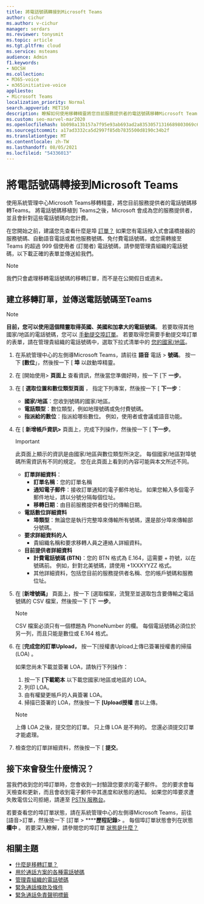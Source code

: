 ```yaml
---
title: 將電話號碼轉接到Microsoft Teams
author: cichur
ms.author: v-cichur
manager: serdars
ms.reviewer: tonysmit
ms.topic: article
ms.tgt.pltfrm: cloud
ms.service: msteams
audience: Admin
f1.keywords:
- NOCSH
ms.collection:
- M365-voice
- m365initiative-voice
appliesto:
- Microsoft Teams
localization_priority: Normal
search.appverid: MET150
description: 瞭解如何使用移轉精靈將您目前服務提供者的電話號碼移轉Microsoft Teams。
ms.custom: seo-marvel-mar2020
ms.openlocfilehash: bb098a13b157a7f95e93ab693ad2a83530571316689803069c696eccfede3929
ms.sourcegitcommit: a17ad3332ca5d2997f85db7835500d8190c34b2f
ms.translationtype: MT
ms.contentlocale: zh-TW
ms.lasthandoff: 08/05/2021
ms.locfileid: "54336013"
---
```

# <a name="transfer-phone-numbers-to-microsoft-teams"></a>將電話號碼轉接到Microsoft Teams

使用系統管理中心Microsoft Teams移轉精靈，將您目前服務提供者的電話號碼移轉Teams。 將電話號碼移植到 Teams之後，Microsoft 會成為您的服務提供者，並且會針對這些電話號碼向您計費。

在您開始之前，建議您先查看什麼是埠 [訂單？](port-order-overview.md) 如果您有電話撥入式會議橋接器的服務號碼、自動語音電話或其他服務號碼、免付費電話號碼，或您需轉接至 Teams 的超過 999 個使用者 (訂閱者) 電話號碼，請參閱管理貴組織的電話號碼，以下載正確的表單並[](../manage-phone-numbers-for-your-organization/manage-phone-numbers-for-your-organization.md)傳送給我們。

  > [!NOTE]
  > 我們只會處理移轉電話號碼的移轉訂單，而不是在公開假日或週末。

## <a name="create-a-port-order-and-transfer-your-phone-numbers-to-teams"></a>建立移轉訂單，並傳送電話號碼至Teams

> [!NOTE]
> **目前，您可以使用這個精靈取得英國、美國和加拿大的電話號碼**。 若要取得其他國家/地區的電話號碼，您可以 [手動提交埠訂單](manually-submit-port-order.md)。 若要取得您需要手動提交埠訂單的表單，請在管理貴組織的電話號碼中，選取下拉式清單中的 [您的國家/地區](../manage-phone-numbers-for-your-organization/manage-phone-numbers-for-your-organization.md)。

1. 在系統管理中心的左側導Microsoft Teams，請前往 **語音** 電話  >  **號碼**。 按一下 **[數位**」，然後按一下 [ **埠** 以啟動埠精靈。
2. 在 [開始使用> **頁面上** 查看資訊，然後當您準備好時，按一下 [下 **一步**。
3. 在 [ **選取位置和數位類型頁面** ， 指定下列專案，然後按一下 [ **下一步**：

    - **國家/地區**：您收到號碼的國家/地區。
    - **電話類型**：數位類型，例如地理號碼或免付費號碼。
    - **指派給的數位**：指派給哪些數位。 例如，使用者或會議或語音功能。

4. 在 [ **新增帳戶資訊>** 頁面上，完成下列操作，然後按一下 [ **下一步**。

    > [!IMPORTANT]
    > 此頁面上顯示的資訊是由國家/地區與數位類型所決定。 每個國家/地區對埠號碼所需資訊有不同的規定。 您在此頁面上看到的內容可能與本文所述不同。

    - **訂單詳細資料**： 
        - **訂單名稱**：您的訂單名稱
        - **通知電子郵件**：接收訂單通知的電子郵件地址。 如果您輸入多個電子郵件地址，請以分號分隔每個位址。
        - **移轉日期**：由目前服務提供者發行的傳輸日期。
    - **電話數位詳細資料**
        - **埠類型**：無論您是執行完整埠來傳輸所有號碼，還是部分埠來傳輸部分號碼。
    - **要求詳細資料的人**  
        - 貴組織名稱和要求移轉人員之連絡人詳細資料。
    - **目前提供者詳細資料**
        - **計費電話號碼 (BTN)**：您的 BTN 格式為 E.164，這需要 + 符號，以在號碼前。 例如，針對北美號碼，請使用 +1XXXYYZZ 格式。
        - 其他詳細資料，包括您目前的服務提供者名稱、您的帳戶號碼和服務位址。
            
5. 在 [**新增號碼」** 頁面上，按一下 [選取檔案，流覽至並選取包含要傳輸之電話號碼的 CSV 檔案，然後按一下 [下 **一步**。  

    > [!NOTE]
    > CSV 檔案必須只有一個標題為 PhoneNumber 的欄。 每個電話號碼必須位於另一列，而且只能是數位或 E.164 格式。

6. 在 [**完成您的訂單Upload，** 按一下[授權書Upload上傳已簽署授權書的掃描 (LOA) 。

    如果您尚未下載並簽署 LOA，請執行下列操作：
    
    1. 按一下 **[下載範本** 以下載您國家/地區或地區的 LOA。 
    2. 列印 LOA。
    3. 由有權變更帳戶的人員簽署 LOA。
    4. 掃描已簽署的 LOA，然後按一下 **[Upload授權** 書以上傳。

    > [!NOTE]
    > 上傳 LOA 之後，提交您的訂單。 只上傳 LOA 是不夠的。 您還必須提交訂單才能處理。

7. 檢查您的訂單詳細資料，然後按一下 [ **提交**。


## <a name="what-happens-next"></a>接下來會發生什麼情況？

當我們收到您的埠訂單時，您會收到一封驗證您要求的電子郵件。 您的要求會每天檢查和更新，而且會收到電子郵件中其進度和狀態的通知。 如果您的埠要求遭失敗電信公司拒絕，請連至 [PSTN 服務台](../manage-phone-numbers-for-your-organization/contact-pstn-service-desk.md)。

若要查看您的埠訂單狀態，請在系統管理中心的左側導Microsoft Teams，前往 [語音>訂單，然後按一下 [訂單  >  ******歷程記錄**> 。 每個埠訂單狀態會列在狀態 **欄中** 。 若要深入瞭解，請參閱您的埠訂單 [狀態是什麼？](port-order-status.md)

## <a name="related-topics"></a>相關主題

- [什麼是移轉訂單？](port-order-overview.md)
- [用於通話方案的各種電話號碼](../different-kinds-of-phone-numbers-used-for-calling-plans.md)
- [管理貴組織的電話號碼](../manage-phone-numbers-for-your-organization/manage-phone-numbers-for-your-organization.md)
- [緊急通話條款及條件](../emergency-calling-terms-and-conditions.md)
- [緊急通話免責聲明標籤](https://github.com/MicrosoftDocs/OfficeDocs-SkypeForBusiness/blob/live/Teams/downloads/emergency-calling/emergency-calling-label-(en-us)-(v.1.0).zip?raw=true)
